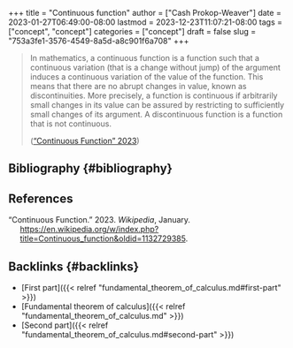 +++
title = "Continuous function"
author = ["Cash Prokop-Weaver"]
date = 2023-01-27T06:49:00-08:00
lastmod = 2023-12-23T11:07:21-08:00
tags = ["concept", "concept"]
categories = ["concept"]
draft = false
slug = "753a3fe1-3576-4549-8a5d-a8c901f6a708"
+++

> In mathematics, a continuous function is a function such that a continuous variation (that is a change without jump) of the argument induces a continuous variation of the value of the function. This means that there are no abrupt changes in value, known as discontinuities. More precisely, a function is continuous if arbitrarily small changes in its value can be assured by restricting to sufficiently small changes of its argument. A discontinuous function is a function that is not continuous.
>
> (<a href="#citeproc_bib_item_1">“Continuous Function” 2023</a>)


## Bibliography {#bibliography}

## References

<style>.csl-entry{text-indent: -1.5em; margin-left: 1.5em;}</style><div class="csl-bib-body">
  <div class="csl-entry"><a id="citeproc_bib_item_1"></a>“Continuous Function.” 2023. <i>Wikipedia</i>, January. <a href="https://en.wikipedia.org/w/index.php?title=Continuous_function&oldid=1132729385">https://en.wikipedia.org/w/index.php?title=Continuous_function&#38;oldid=1132729385</a>.</div>
</div>



## Backlinks {#backlinks}

-   [First part]({{< relref "fundamental_theorem_of_calculus.md#first-part" >}})
-   [Fundamental theorem of calculus]({{< relref "fundamental_theorem_of_calculus.md" >}})
-   [Second part]({{< relref "fundamental_theorem_of_calculus.md#second-part" >}})
